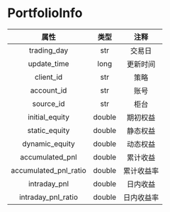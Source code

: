 # PortfolioInfo

|         属性         |          类型           |     注释     |
| :------------------: | :---------------------: | :----------: |
| trading_day | str | 交易日 |
| update_time | long | 更新时间 |
| client_id | str | 策略 |
| account_id | str | 账号 |
| source_id | str | 柜台 |
| initial_equity | double | 期初权益 |
| static_equity | double | 静态权益 |
| dynamic_equity | double | 动态权益 |
| accumulated_pnl | double | 累计收益 |
| accumulated_pnl_ratio | double | 累计收益率 |
| intraday_pnl | double | 日内收益 |
| intraday_pnl_ratio | double | 日内收益率 |

